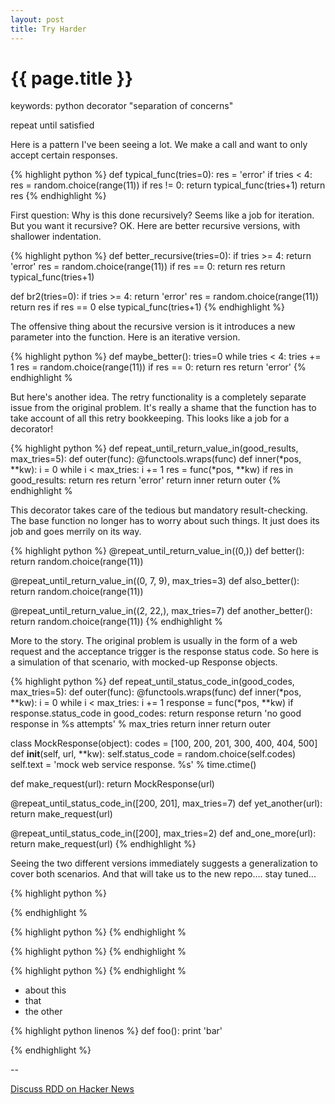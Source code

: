 ```yaml
---
layout: post
title: Try Harder
---
```


{{ page.title }}
================

keywords:  python decorator "separation of concerns"

<p class="meta">repeat until satisfied</p>


Here is a pattern I've been seeing a lot.  We make a call and want to only
accept certain responses.


{% highlight python %}
def typical_func(tries=0):
    res = 'error'
    if tries < 4:
        res = random.choice(range(11))
        if res != 0:
            return typical_func(tries+1)
    return res
{% endhighlight %}

First question:  Why is this done recursively?   Seems like a job for iteration.
But you want it recursive?  OK.   Here are better recursive versions, with
shallower indentation.


{% highlight python %}
def better_recursive(tries=0):
    if tries >= 4:
        return 'error'
    res = random.choice(range(11))
    if res == 0:
        return res
    return typical_func(tries+1)


def br2(tries=0):
    if tries >= 4:
        return 'error'
    res = random.choice(range(11))
    return res if res == 0 else typical_func(tries+1)
{% endhighlight %}


The offensive thing about the recursive version is it introduces a new parameter
into the function.  Here is an iterative version.

{% highlight python %}
def maybe_better():
    tries=0
    while tries < 4:
        tries += 1
        res = random.choice(range(11))
        if res == 0:
            return res
    return 'error'
{% endhighlight %

But here's another idea.   The retry functionality is a completely separate
issue from the original problem.  It's really a shame that the function has to
take account of all this retry bookkeeping.   This looks like a job for a
decorator!


{% highlight python %}
def repeat_until_return_value_in(good_results, max_tries=5):
    def outer(func):
        @functools.wraps(func)
        def inner(*pos, **kw):
            i = 0
            while i < max_tries:
                i += 1
                res = func(*pos, **kw)
                if res in good_results:
                    return res
            return 'error'
        return inner
    return outer
{% endhighlight %

This decorator takes care of the tedious but mandatory result-checking.   The
base function no longer has to worry about such things.   It just does its job
and goes merrily on its way.   


{% highlight python %}
@repeat_until_return_value_in((0,))
def better():
    return random.choice(range(11))


@repeat_until_return_value_in((0, 7, 9), max_tries=3)
def also_better():
    return random.choice(range(11))


@repeat_until_return_value_in((2, 22,), max_tries=7)
def another_better():
    return random.choice(range(11))
{% endhighlight %

More to the story.   The original problem is usually in the form of a web
request and the acceptance trigger is the response status code.   So here is a
simulation of that scenario, with mocked-up Response objects.


{% highlight python %}
def repeat_until_status_code_in(good_codes, max_tries=5): 
    def outer(func):
        @functools.wraps(func)
        def inner(*pos, **kw):
            i = 0
            while i < max_tries:
                i += 1
                response = func(*pos, **kw)
                if response.status_code in good_codes:
                    return response
            return 'no good response in %s attempts' % max_tries
        return inner
    return outer


class MockResponse(object):
    codes = [100, 200, 201, 300, 400, 404, 500]
    def __init__(self, url, **kw):
        self.status_code = random.choice(self.codes)
        self.text = 'mock web service response. %s' % time.ctime()


def make_request(url):
    return MockResponse(url)


@repeat_until_status_code_in([200, 201], max_tries=7)
def yet_another(url):
    return make_request(url)


@repeat_until_status_code_in([200], max_tries=2)
def and_one_more(url):
    return make_request(url)
{% endhighlight %}

Seeing the two different versions immediately suggests a generalization to
cover both scenarios.  And that will take us to the new repo.... stay tuned...




{% highlight python %}


{% endhighlight %




{% highlight python %}
{% endhighlight %

{% highlight python %}
{% endhighlight %

{% highlight python %}
{% endhighlight %






* about this
* that
* the other

{% highlight python linenos %}
def foo():
    print 'bar'

{% endhighlight %}


--

[Discuss RDD on Hacker News](http://news.ycombinator.com/item?id=1627246)
